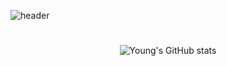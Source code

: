 <!--
**yxxung/yxxung** is a ✨ _special_ ✨ repository because its `README.md` (this file) appears on your GitHub profile.

Here are some ideas to get you started:

- 🔭 I’m currently working on ...
- 🌱 I’m currently learning ...
- 👯 I’m looking to collaborate on ...
- 🤔 I’m looking for help with ...
- 💬 Ask me about ...
- 📫 How to reach me: ...
- 😄 Pronouns: ...
- ⚡ Fun fact: ...
-->
![header](https://capsule-render.vercel.app/api?type=soft&color=auto&height=250&section=header&text=JiYoung%20Park&fontSize=70&animation=scaleIn)

<div align="center">

#

![Young's GitHub stats](https://github-readme-stats.vercel.app/api?username=yxxung&show_icons=true&theme=tokyonight&layout=compact)
</div>

